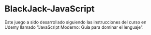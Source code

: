 # BlackJack-JavaScript
Este juego a sido desarrollado siguiendo las instrucciones del curso en Udemy llamado "JavaScript Moderno: Guía para dominar el lenguaje".
